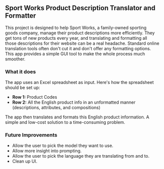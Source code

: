 ## Sport Works Product Description Translator and Formatter

This project is designed to help Sport Works, a family-owned sporting goods company, manage their product descriptions more efficiently. They get tons of new products every year, and translating and formatting all those descriptions for their website can be a real headache. Standard online translation tools often don't cut it and don't offer any formatting options. This app provides a simple GUI tool to make the whole process much smoother.

### What it does

The app uses an Excel spreadsheet as input. Here's how the spreadsheet should be set up:

*   **Row 1:** Product Codes
*   **Row 2:** All the English product info in an unformatted manner (descriptions, attributes, and compositions)

The app then translates and formats this English product information. A simple and low-cost solution to a time-consuming problem.

### Future Improvements
* Allow the user to pick the model they want to use.
* Allow more insight into prompting.
* Allow the user to pick the language they are translating from and to.
* Clean up UI.